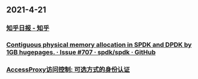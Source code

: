 
## 2021-4-21

### [知乎日报 - 知乎](https://daily.zhihu.com/story/9735230)

### [Contiguous physical memory allocation in SPDK and DPDK by 1GB hugepages. · Issue #707 · spdk/spdk · GitHub](https://github.com/spdk/spdk/issues/707)

### [AccessProxy访问控制: 可选方式的身份认证](https://infra.corp.kuaishou.com/00-guide/01-env-introduction/01-kws-test-env.html)